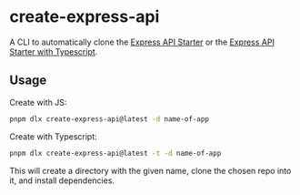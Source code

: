 # create-express-api

A CLI to automatically clone the [Express API Starter](https://github.com/w3cj/express-api-starter) or the [Express API Starter with Typescript](https://github.com/w3cj/express-api-starter-ts).

## Usage

Create with JS:

```sh
pnpm dlx create-express-api@latest -d name-of-app
```

Create with Typescript:

```sh
pnpm dlx create-express-api@latest -t -d name-of-app
```

This will create a directory with the given name, clone the chosen repo into it, and install dependencies.
